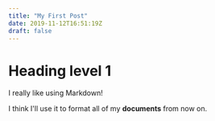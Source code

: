 ```yaml
---
title: "My First Post"
date: 2019-11-12T16:51:19Z
draft: false
---
```


# Heading level 1

I really like using Markdown!

I think I'll use it to format all of my **documents** from now on.